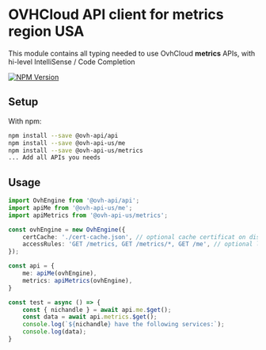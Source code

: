 # OVHCloud API client for **metrics** region USA

This module contains all typing needed to use OvhCloud **metrics** APIs, with hi-level IntelliSense / Code Completion

[![NPM Version](https://img.shields.io/npm/v/@ovh-api-us/metrics.svg?style=flat)](https://www.npmjs.org/package/@ovh-api-us/metrics)

## Setup

With npm:

```bash
npm install --save @ovh-api/api
npm install --save @ovh-api-us/me
npm install --save @ovh-api-us/metrics
... Add all APIs you needs
```

## Usage

```typescript
import OvhEngine from '@ovh-api/api';
import apiMe from '@ovh-api-us/me';
import apiMetrics from '@ovh-api-us/metrics';

const ovhEngine = new OvhEngine({ 
    certCache: './cert-cache.json', // optional cache certificat on disk.
    accessRules: 'GET /metrics, GET /metrics/*, GET /me', // optional limit the requested privileges.
});

const api = {
    me: apiMe(ovhEngine),
    metrics: apiMetrics(ovhEngine),
}

const test = async () => {
    const { nichandle } = await api.me.$get();
    const data = await api.metrics.$get();
    console.log(`${nichandle} have the following services:`);
    console.log(data);
}
```
